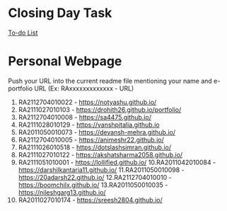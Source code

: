 # Closing Day Task

[To-do List](https://docs.google.com/spreadsheets/d/1y_NB2svxch4gL_CsQJyQWBRIhlWa7UjuKF9ueeS1XaY/edit?usp=sharing)


# Personal Webpage

Push your URL into the current readme file mentioning your name and e-portfolio URL (Ex: RAxxxxxxxxxxxxx - URL) 



1. RA2112704010022 - https://notyashu.github.io/
2. RA2111027010103 - https://drohith26.github.io/portfolio/
3. RA2112704010008 - https://sa4475.github.io/
4. RA2111028010129 - https://vanshpitalia.github.io
5. RA2011050010073 - https://devansh-mehra.github.io/
6. RA2112704010005 - https://animeshr22.github.io/
7. RA2111026010518 - https://dotslashsimran.github.io/
8. RA2111027010122 - https://akshatsharma2058.github.io/
9. RA2111051010001 - https://lollified.github.io/
10.RA2011042010084 - https://darshilkantaria11.github.io/
11.RA2011050010098 - https://20adarsh22.github.io/
12.RA2112704010010 - https://boomchilx.github.io/
13.RA2011050010035 - https://nileshgarg13.github.io/
14. RA2011027010174 - https://sreesh2804.github.io/

